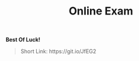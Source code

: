 <h1 align="center">Online Exam</h1>
    <br>

<p><b>Best Of Luck!</b></p>

<blockquote>
    <p>
        Short Link: https://git.io/JfEG2
    </p>
</blockquote>
